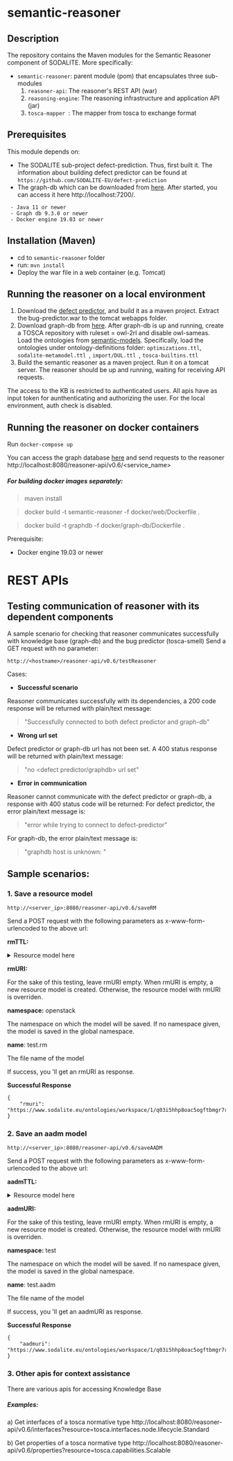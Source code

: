 # semantic-reasoner

## Description

The repository contains the Maven modules for the Semantic Reasoner component of SODALITE. More specifically:

- `semantic-reasoner`: parent module (pom)  that encapsulates three sub-modules
    1. `reasoner-api`: The reasoner's REST API (war)
    2. `reasoning-engine`: The reasoning infrastructure and application API (jar)
    3.  `tosca-mapper `: The mapper from tosca to exchange format

## Prerequisites
This module depends on:

- The SODALITE sub-project defect-prediction. Thus, first built it.
The information about building defect predictor can be found at
 ` https://github.com/SODALITE-EU/defect-prediction `
- The graph-db which can be downloaded from [here](http://graphdb.ontotext.com/documentation/free/index.html). 
After started, you can access it here http://localhost:7200/.
```
 - Java 11 or newer
 - Graph db 9.3.0 or newer
 - Docker engine 19.03 or newer 
 ```
 
## Installation (Maven)

- cd to `semantic-reasoner` folder
- run: `mvn install`
- Deploy the war file in a web container (e.g. Tomcat)

## Running the reasoner on a local environment
1) Download the [defect predictor](https://github.com/SODALITE-EU/defect-prediction), and build it as a maven project.
Extract the bug-predictor.war to the tomcat webapps folder.
2) Download graph-db from [here](http://graphdb.ontotext.com/). 
After graph-db is up and running, create a TOSCA repository with ruleset = owl-2rl and disable owl-sameas.
Load the ontologies from [semantic-models](https://github.com/SODALITE-EU/semantic-models/tree/master/ontology%20definitions).
Specifically, load the ontologies under ontology-definitions folder:
 `optimizations.ttl`,  `sodalite-metamodel.ttl `,  `import/DUL.ttl `,  `tosca-builtins.ttl `
4) Build the semantic reasoner as a maven project. Run it on a tomcat server. 
The reasoner should be up and running, waiting for receiving API requests.

The access to the KB is restricted to authenticated users. All apis have as input token for aunthenticating and authorizing the user. For the local environment, auth check is disabled.

## Running the reasoner on docker containers
Run 
```docker-compose up```

You can access the graph database [here](http://localhost:7200/)
and send requests to the reasoner http://localhost:8080/reasoner-api/v0.6/<service_name>
##### For building docker images separately:

> maven install

>docker build -t semantic-reasoner -f docker/web/Dockerfile .

> docker build -t graphdb -f docker/graph-db/Dockerfile .

  Prerequisite:
 - Docker engine 19.03 or newer

# REST APIs

## Testing communication of reasoner with its dependent components
A sample scenario for checking that reasoner communicates successfully with knowledge base (graph-db) and the bug predictor (tosca-smell)
Send a GET request with no parameter:
```
http://<hostname>/reasoner-api/v0.6/testReasoner 
```
Cases:
- **Successful scenario**

Reasoner communicates successfully with its dependencies, a 200 code response will be returned
with plain/text message:
>"Successfully connected to both defect predictor and graph-db"

- **Wrong url set**

Defect predictor or graph-db url has not been set.
A 400 status response will be returned with plain/text message:
>"no <defect predictor/graphdb> url set"
- **Error in communication**

Reasoner cannot communicate with the defect predictor or graph-db, a response with 400 status code will be returned:
For defect predictor, the error plain/text message is:
>"error while trying to connect to defect-predictor"

For graph-db, the error plain/text message is:
>"graphdb host is unknown: <graphdb url>"

 

## Sample scenarios:
### 1. Save a resource model
```
http://<server_ip>:8080/reasoner-api/v0.6/saveRM
```

Send a POST request with the following parameters as x-www-form-urlencoded to the above url:

**rmTTL:**
<details>
<summary>Resource model here</summary>

```
# baseURI: https://www.sodalite.eu/ontologies/exchange/rm/
# imports: https://www.sodalite.eu/ontologies/exchange/

@prefix : <https://www.sodalite.eu/ontologies/exchange/rm/> .
@prefix exchange: <https://www.sodalite.eu/ontologies/exchange/> .
@prefix owl: <http://www.w3.org/2002/07/owl#> .
@prefix rdf: <http://www.w3.org/1999/02/22-rdf-syntax-ns#> .
@prefix rdfs: <http://www.w3.org/2000/01/rdf-schema#> .
@prefix xsd: <http://www.w3.org/2001/XMLSchema#> .

:
  rdf:type owl:Ontology ;
  owl:imports exchange: ;
  owl:versionInfo "Created by the SODALITE IDE" ;
.

:RM_1
  rdf:type exchange:RM ;
  exchange:userId "27827d44-0f6c-11ea-8d71-362b9e155667" ;
.
:Parameter_1
  rdf:type exchange:Parameter ;
  exchange:name "property" ;  
  exchange:value 'docker_ip' ; 
.
:Parameter_2
  rdf:type exchange:Parameter ;
  exchange:name "entity" ;  
  exchange:value 'SELF' ; 
.
:Parameter_3
  rdf:type exchange:Parameter ;
  exchange:name "get_property" ;
  exchange:hasParameter :Parameter_1 ;
  exchange:hasParameter :Parameter_2 ;
.	

:Parameter_4
  rdf:type exchange:Parameter ;
  exchange:name "value" ;
  exchange:hasParameter :Parameter_3 ;
.

:Parameter_5
  rdf:type exchange:Parameter ;
  exchange:name "docker_ip" ;
  exchange:hasParameter :Parameter_4 ;
.	


:Parameter_6
  rdf:type exchange:Parameter ;
  exchange:name "path" ;
  exchange:value '/workspace/iac-management/blueprint-samples/blueprints/sodalite-test/modules/vm/playbooks/set_ip.yaml' ;
.

:Parameter_7
  rdf:type exchange:Parameter ;
  exchange:name "content" ;
  exchange:value '- hosts: all\n  gather_facts: no\n  tasks:\n    - name: Set attributes\n      set_stats:\n        data:\n          private_address: "{{ docker_ip }}"\n          public_address: "{{ docker_ip }}"' ;
.


:Parameter_8
  rdf:type exchange:Parameter ;
  exchange:name "primary" ;
  exchange:hasParameter :Parameter_6 ;
  exchange:hasParameter :Parameter_7 ;
.


:Parameter_9
  rdf:type exchange:Parameter ;
  exchange:name "implementation" ;
  exchange:hasParameter :Parameter_8 ;
.

:Parameter_10
  rdf:type exchange:Parameter ;
  exchange:name "create" ;
  exchange:hasParameter :Parameter_5 ;
  exchange:hasParameter :Parameter_9 ;
.

:Parameter_11
  rdf:type exchange:Parameter ;
  exchange:name "type" ;
  exchange:value 'string' ;  
.

:Parameter_12
  rdf:type exchange:Parameter ;
  exchange:name "required" ;
  exchange:value 'false' ;
.
:Property_1
  rdf:type exchange:Property ;
  exchange:name "username" ;
  exchange:hasParameter :Parameter_11 ;
  exchange:hasParameter :Parameter_12 ;
.
:Parameter_13
  rdf:type exchange:Parameter ;
  exchange:name "type" ;
  exchange:value 'string' ;  
.
:Parameter_14
  rdf:type exchange:Parameter ;
  exchange:name "required" ;
  exchange:value 'false' ;
.
:Property_2
  rdf:type exchange:Property ;
  exchange:name "docker_ip" ;
  exchange:hasParameter :Parameter_13 ;
  exchange:hasParameter :Parameter_14 ;
.
:Parameter_15
  rdf:type exchange:Parameter ;
  exchange:name "type" ;
  exchange:value 'tosca.interfaces.node.lifecycle.Standard' ;
.
:Interface_1
  rdf:type exchange:Interface ;
  exchange:name "Standard" ;
  exchange:hasParameter :Parameter_15 ;
  exchange:hasParameter :Parameter_10 ;
.

:NodeType_1
  rdf:type exchange:Type ;
  exchange:name "sodalite.nodes.Compute" ;
  exchange:derivesFrom 'tosca.nodes.Compute' ;  
  exchange:properties :Property_1 ; 
  exchange:properties :Property_2 ; 
  exchange:interfaces :Interface_1 ; 
.  
```

</details>


**rmURI:** <LEAVE IT EMPTY>


For the sake of this testing, leave rmURI empty.
When rmURI is empty, a new resource model is created. Otherwise, the resource model with rmURI is overriden.

**namespace:** openstack

The namespace on which the model will be saved. If no namespace given, the model is saved in the global namespace.

**name**: test.rm

The file name of the model


If success, you 'll get an rmURI as response.

**Successful Response**
```
{
    "rmuri": "https://www.sodalite.eu/ontologies/workspace/1/q03i5hhp8oac5ogftbmgr7ra4v/RM_nom7pmrlja496e5kkb026ub7d8"
}
```
### 2.  Save an aadm model
```
http://<server_ip>:8080/reasoner-api/v0.6/saveAADM
```

Send a POST request with the following parameters as x-www-form-urlencoded to the above url:

**aadmTTL:**
<details>
<summary>Resource model here</summary>

```
# baseURI: https://www.sodalite.eu/ontologies/exchange/sodalite-test/
# imports: https://www.sodalite.eu/ontologies/exchange/

@prefix : <https://www.sodalite.eu/ontologies/exchange/sodalite-test/> .
@prefix exchange: <https://www.sodalite.eu/ontologies/exchange/> .
@prefix owl: <http://www.w3.org/2002/07/owl#> .
@prefix rdf: <http://www.w3.org/1999/02/22-rdf-syntax-ns#> .
@prefix rdfs: <http://www.w3.org/2000/01/rdf-schema#> .
@prefix xsd: <http://www.w3.org/2001/XMLSchema#> .

:
  rdf:type owl:Ontology ;
  owl:imports exchange: ;
  owl:versionInfo "Created by the SODALITE IDE" ;
.

:AADM_1
  rdf:type exchange:AADM ;
  exchange:userId "27827d44-0f6c-11ea-8d71-362b9e155667" ;
.
:Property_1
  rdf:type exchange:Property ;
  exchange:name "username" ;
  exchange:value "1" ;
.
:Property_2
  rdf:type exchange:Property ;
  exchange:name "docker_ip" ;
  exchange:value "1" ;
.

:Template_1
  rdf:type exchange:Template ;
  exchange:name "sodalite-vm" ;
  exchange:type 'openstack/sodalite.nodes.Compute' ;  
  
  exchange:properties :Property_1 ;
  exchange:properties :Property_2 ;
.  
```

</details>


**aadmURI:** <LEAVE IT EMPTY>


For the sake of this testing, leave rmURI empty.
When rmURI is empty, a new resource model is created. Otherwise, the resource model with rmURI is overriden.

**namespace:** test

The namespace on which the model will be saved. If no namespace given, the model is saved in the global namespace.

**name**: test.aadm

The file name of the model


If success, you 'll get an aadmURI as response.

**Successful Response**
```
{
    "aadmuri": "https://www.sodalite.eu/ontologies/workspace/1/q03i5hhp8oac5ogftbmgr7ra4v/AADM_nom7pmrlja496e5kkb026ub7d8"
}
```

### 3. Other apis for context assistance
There are various apis for accessing Knowledge Base
##### Examples:
a) Get interfaces of a tosca normative type
http://localhost:8080/reasoner-api/v0.6/interfaces?resource=tosca.interfaces.node.lifecycle.Standard

b) Get properties of a tosca normative type
http://localhost:8080/reasoner-api/v0.6/properties?resource=tosca.capabilities.Scalable


 
